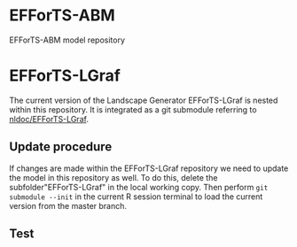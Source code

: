 # EFForTS-ABM
EFForTS-ABM model repository


# EFForTS-LGraf

The current version of the Landscape Generator EFForTS-LGraf is nested within this repository.
It is integrated as a git submodule referring to [nldoc/EFForTS-LGraf](https://github.com/nldoc/EFForTS-LGraf).

## Update procedure
If changes are made within the EFForTS-LGraf repository we need to update the model in this repository as well.
To do this, delete the subfolder"EFForTS-LGraf" in the local working copy.
Then perform `git submodule --init` in the current R session terminal to load the current version from the master branch.

## Test
